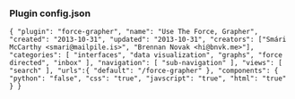 ### Plugin config.json

`{
	"plugin": "force-grapher",
	"name": "Use The Force, Grapher",
	"created": "2013-10-31",
	"updated": "2013-10-31",
	"creators": ["Smári McCarthy <smari@mailpile.is>", "Brennan Novak <hi@bnvk.me>"],	
	"categories": [
	  "interfaces",
	  "data visualization",
	  "graphs",
	  "force directed",
	  "inbox"
	],
	"navigation": [
    "sub-navigation"
	],
	"views": [
    "search"
	],
	"urls":{
		"default": "/force-grapher"
	},
	"components": {
	  "python": "false",
	  "css": "true",
	  "javscript": "true",
	  "html": "true"
  }
}`